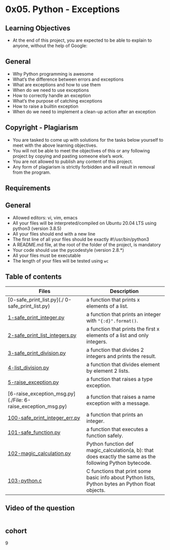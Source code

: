 # 0x05. Python - Exceptions

## Learning Objectives
- At the end of this project, you are expected to be able to explain to anyone, without the help of Google:

## General
- Why Python programming is awesome
- What’s the difference between errors and exceptions
- What are exceptions and how to use them
- When do we need to use exceptions
- How to correctly handle an exception
- What’s the purpose of catching exceptions
- How to raise a builtin exception
- When do we need to implement a clean-up action after an exception

## Copyright - Plagiarism
- You are tasked to come up with solutions for the tasks below yourself to meet with the above learning objectives.
- You will not be able to meet the objectives of this or any following project by copying and pasting someone else’s work.
- You are not allowed to publish any content of this project.
- Any form of plagiarism is strictly forbidden and will result in removal from the program.

## Requirements

## General
- Allowed editors: vi, vim, emacs
- All your files will be interpreted/compiled on Ubuntu 20.04 LTS using python3 (version 3.8.5)
- All your files should end with a new line
- The first line of all your files should be exactly #!/usr/bin/python3
- A README.md file, at the root of the folder of the project, is mandatory
- Your code should use the pycodestyle (version 2.8.*)
- All your files must be executable
- The length of your files will be tested using `wc`

## Table of contents
Files | Description
------|------------
[0-safe_print_list.py](./ 0-safe_print_list.py) | a function that prints x elements of a list.
[1-safe_print_integer.py](./1-safe_print_integer.py) | a function that prints an integer with `"{:d}".format()`.
[2-safe_print_list_integers.py](./2-safe_print_list_integers.py) | a function that prints the first x elements of a list and only integers.
[3-safe_print_division.py](./3-safe_print_division.py) | a function that divides 2 integers and prints the result.
[4-list_division.py](./4-list_division.py) | a function that divides element by element 2 lists.
[5-raise_exception.py](./5-raise_exception.py) |  a function that raises a type exception.
[6-raise_exception_msg.py](./File: 6-raise_exception_msg.py) | a function that raises a name exception with a message.
[100-safe_print_integer_err.py](./100-safe_print_integer_err.py) |  a function that prints an integer.
[101-safe_function.py](./101-safe_function.py) | a function that executes a function safely.
[102-magic_calculation.py](./102-magic_calculation.py) | Python function def magic_calculation(a, b): that does exactly the same as the following Python bytecode.
[103-python.c](./103-python.c) | C functions that print some basic info about Python lists, Python bytes an Python float objects.

## Video of the question
<img src="https://s3.amazonaws.com/alx-intranet.hbtn.io/uploads/medias/2020/9/070710952984e4d126e114405cefe83af2271ce8.gif?X-Amz-Algorithm=AWS4-HMAC-SHA256&amp;X-Amz-Credential=AKIARDDGGGOUSBVO6H7D%2F20230320%2Fus-east-1%2Fs3%2Faws4_request&amp;X-Amz-Date=20230320T075100Z&amp;X-Amz-Expires=86400&amp;X-Amz-SignedHeaders=host&amp;X-Amz-Signature=06954d150a34b61d7ec0de196e1e27d6f4ee3bf9ee5a73be4f92945523068380" alt="" loading="lazy" style="">

## cohort
9
